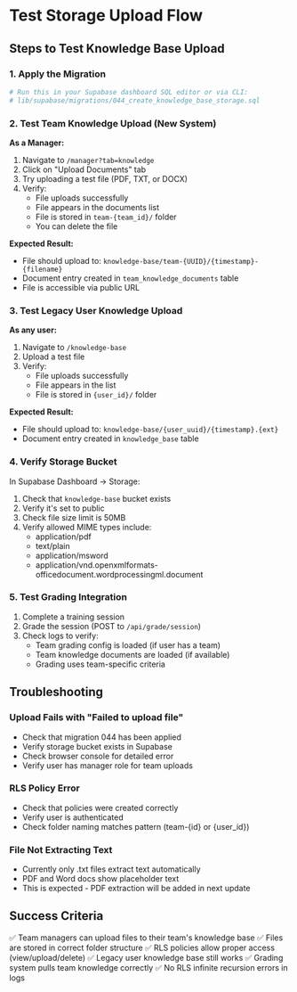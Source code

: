# Test Storage Upload Flow

## Steps to Test Knowledge Base Upload

### 1. Apply the Migration
```bash
# Run this in your Supabase dashboard SQL editor or via CLI:
# lib/supabase/migrations/044_create_knowledge_base_storage.sql
```

### 2. Test Team Knowledge Upload (New System)

**As a Manager:**
1. Navigate to `/manager?tab=knowledge`
2. Click on "Upload Documents" tab
3. Try uploading a test file (PDF, TXT, or DOCX)
4. Verify:
   - File uploads successfully
   - File appears in the documents list
   - File is stored in `team-{team_id}/` folder
   - You can delete the file

**Expected Result:**
- File should upload to: `knowledge-base/team-{UUID}/{timestamp}-{filename}`
- Document entry created in `team_knowledge_documents` table
- File is accessible via public URL

### 3. Test Legacy User Knowledge Upload

**As any user:**
1. Navigate to `/knowledge-base`
2. Upload a test file
3. Verify:
   - File uploads successfully
   - File appears in the list
   - File is stored in `{user_id}/` folder

**Expected Result:**
- File should upload to: `knowledge-base/{user_uuid}/{timestamp}.{ext}`
- Document entry created in `knowledge_base` table

### 4. Verify Storage Bucket

In Supabase Dashboard → Storage:
1. Check that `knowledge-base` bucket exists
2. Verify it's set to public
3. Check file size limit is 50MB
4. Verify allowed MIME types include:
   - application/pdf
   - text/plain
   - application/msword
   - application/vnd.openxmlformats-officedocument.wordprocessingml.document

### 5. Test Grading Integration

1. Complete a training session
2. Grade the session (POST to `/api/grade/session`)
3. Check logs to verify:
   - Team grading config is loaded (if user has a team)
   - Team knowledge documents are loaded (if available)
   - Grading uses team-specific criteria

## Troubleshooting

### Upload Fails with "Failed to upload file"
- Check that migration 044 has been applied
- Verify storage bucket exists in Supabase
- Check browser console for detailed error
- Verify user has manager role for team uploads

### RLS Policy Error
- Check that policies were created correctly
- Verify user is authenticated
- Check folder naming matches pattern (team-{id} or {user_id})

### File Not Extracting Text
- Currently only .txt files extract text automatically
- PDF and Word docs show placeholder text
- This is expected - PDF extraction will be added in next update

## Success Criteria

✅ Team managers can upload files to their team's knowledge base
✅ Files are stored in correct folder structure
✅ RLS policies allow proper access (view/upload/delete)
✅ Legacy user knowledge base still works
✅ Grading system pulls team knowledge correctly
✅ No RLS infinite recursion errors in logs

